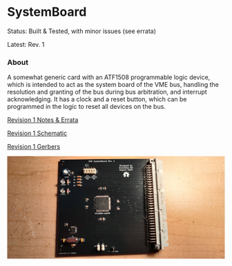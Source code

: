 
SystemBoard
===========

Status: Built & Tested, with minor issues (see errata)

Latest: Rev. 1

### About

A somewhat generic card with an ATF1508 programmable logic device, which is intended to act as the
system board of the VME bus, handling the resolution and granting of the bus during bus
arbitration, and interrupt acknowledging.  It has a clock and a reset button, which can be
programmed in the logic to reset all devices on the bus.

[Revision 1 Notes & Errata](revisions/SystemBoardSMT-rev1-errata.txt)

[Revision 1 Schematic](revisions/SystemBoardSMT-rev1.pdf)

[Revision 1 Gerbers](revisions/SystemBoardSMT-rev1.zip)

![alt text](../../../../images/SystemboadSMT-rev.1-assembled.jpg "The fully assembled and unplugged SystemboardSMT System Card, with matte black solder mask, white silkscreen text, and a big greyish-white DIN41612 connector on the right side.")

